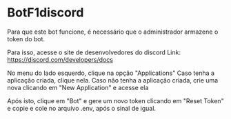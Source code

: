 # BotF1discord

Para que este bot funcione, é necessário que o administrador armazene o token do bot.

Para isso, acesse o site de desenvolvedores do discord
Link: https://discord.com/developers/docs

No menu do lado esquerdo, clique na opção "Applications"
Caso tenha a aplicação criada, clique nela.
Caso não tenha a aplicação criada, crie uma nova clicando em "New Application" e acesse ela

Após isto, clique em "Bot" e gere um novo token clicando em "Reset Token" e copie e cole no arquivo .env, após o sinal de igual.
